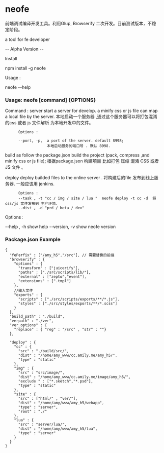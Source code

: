 # neofe


前端调试编译开发工具。利用Glup, Browserify 二次开发。目前测试版本，不稳定阶段。

a tool for fe developer

-- Alpha Version --

Install

npm install -g neofe

Usage :

neofe --help

### Usage: neofe [command] {OPTIONS}

Command :
  server  start a server for develop.
          a minify  css or js file can map a local file by the server.
          本地启动一个服务器 ,通过这个服务器可以将打包混淆的css 或者 js 文件解析
          为本地开发中的文件。

          Options :

          --port, -p,  a port of the server. default 8998;
                       本地启动服务的端口号 . 默认 8998.


  build   as follow the package.json build the project  (pack, compress ,and minify  css or js file);
          根据package.json 构建项目 比如打包 压缩 混淆 CSS 或者 JS 文件 。


  deploy  deploy builded files  to the online  server .
          将构建后的file 发布到线上服务器. 一般应该用 jenkins.

          Options :
          --task , -t "cc / img / site / lua "  neofe deploy -t cc -d  将css/js 文件发布到 生产环境。
          --dist , -d "prd / beta / dev"


Options :

  --help , -h  show help
  --version, -v show neofe version


### Package.json Example

    {
      "fePerfix" : ["/amy_h5","/src"], // 需要替换的前缀
      "browserify" : {
        "options" : {
          "transform" : ["juicerify"],
          "paths" : ["./src/scripts/lib/"],
          "external" : ["zepto","event"],
          "extensions" : [".tmpl"]
        },
        //输入文件
        "exports" : {
          "scripts" : ["./src/scripts/exports/**/*.js"],
          "styles" : ["./src/styles/exports/**/*.scss"]
        }
      },
      "build_path" : "./build",
      "verpath" : "./ver",
      "ver_options" : {
        "replace" : { "reg" : "/src" , "str" : ""}
      },

      "deploy" : {
        "cc" : {
          "src" : "./build/src/",
          "dist" : "/home/amy_www/cc.amily.me/amy_h5/",
          "type" : "static"
        },
        "img" : {
          "src" : "src/image/",
          "dist" : "/home/amy_www/cc.amily.me/image/amy_h5/",
          "exclude " : ["*.sketch","*.psd"],
          "type" : "static"
        },
        "site" : {
          "src" : ["html/" , "ver/"],
          "dist" : "/home/amy/www/amy_h5/webapp",
          "type" : "server",
          "root" : "./"
        },
        "lua" : {
          "src" : "server/lua/",
          "dist" : "/home/amy/www/amy_h5/lua",
          "type" : "server"
        }
      }
    }
